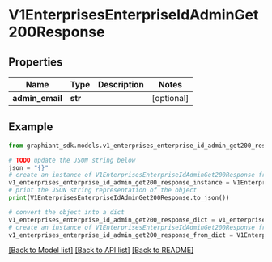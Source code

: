 # V1EnterprisesEnterpriseIdAdminGet200Response


## Properties

Name | Type | Description | Notes
------------ | ------------- | ------------- | -------------
**admin_email** | **str** |  | [optional] 

## Example

```python
from graphiant_sdk.models.v1_enterprises_enterprise_id_admin_get200_response import V1EnterprisesEnterpriseIdAdminGet200Response

# TODO update the JSON string below
json = "{}"
# create an instance of V1EnterprisesEnterpriseIdAdminGet200Response from a JSON string
v1_enterprises_enterprise_id_admin_get200_response_instance = V1EnterprisesEnterpriseIdAdminGet200Response.from_json(json)
# print the JSON string representation of the object
print(V1EnterprisesEnterpriseIdAdminGet200Response.to_json())

# convert the object into a dict
v1_enterprises_enterprise_id_admin_get200_response_dict = v1_enterprises_enterprise_id_admin_get200_response_instance.to_dict()
# create an instance of V1EnterprisesEnterpriseIdAdminGet200Response from a dict
v1_enterprises_enterprise_id_admin_get200_response_from_dict = V1EnterprisesEnterpriseIdAdminGet200Response.from_dict(v1_enterprises_enterprise_id_admin_get200_response_dict)
```
[[Back to Model list]](../README.md#documentation-for-models) [[Back to API list]](../README.md#documentation-for-api-endpoints) [[Back to README]](../README.md)


